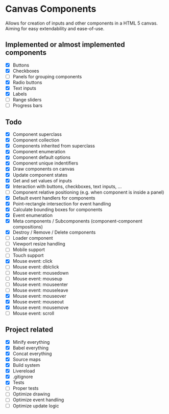 # Canvas Components

Allows for creation of inputs and other components in a HTML 5 canvas.
Aiming for easy extendability and ease-of-use.

## Implemented or almost implemented components
- [x] Buttons
- [x] Checkboxes
- [ ] Panels for grouping components
- [x] Radio buttons
- [x] Text inputs
- [x] Labels
- [ ] Range sliders
- [ ] Progress bars

## Todo

- [x] Component superclass
- [x] Component collection
- [x] Components inherited from superclass
- [x] Component enumeration
- [x] Component default options
- [x] Component unique indentifiers
- [x] Draw components on canvas
- [x] Update component states
- [x] Get and set values of inputs
- [x] Interaction with buttons, checkboxes, text inputs, ...
- [ ] Component relative positioning (e.g. when component is inside a panel)
- [x] Default event handlers for components
- [x] Point-rectangle intersection for event handling
- [x] Calculate bounding boxes for components
- [x] Event enumeration
- [x] Meta components / Subcomponents (component-component compositions)
- [x] Destroy / Remove / Delete components
- [ ] Loader component
- [ ] Viewport resize handling
- [ ] Mobile support
- [ ] Touch support
- [x] Mouse event: click
- [ ] Mouse event: dblclick
- [ ] Mouse event: mousedown
- [ ] Mouse event: mouseup
- [ ] Mouse event: mouseenter
- [ ] Mouse event: mouseleave
- [x] Mouse event: mouseover
- [x] Mouse event: mouseout
- [x] Mouse event: mousemove
- [ ] Mouse event: scroll

## Project related

- [x] Minify everything
- [x] Babel everything
- [x] Concat everything
- [x] Source maps
- [x] Build system
- [x] Livereload
- [x] .gitignore
- [x] Tests
- [ ] Proper tests
- [ ] Optimize drawing
- [ ] Optimize event handling
- [ ] Optimize update logic
